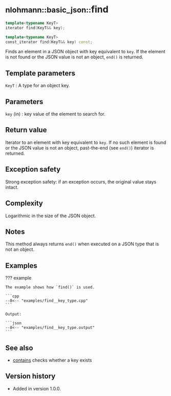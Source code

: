 # <small>nlohmann::basic_json::</small>find

```cpp
template<typename KeyT>
iterator find(KeyT&& key);

template<typename KeyT>
const_iterator find(KeyT&& key) const;
```

Finds an element in a JSON object with key equivalent to `key`. If the element is not found or the JSON value is not an
object, `end()` is returned.

## Template parameters

`KeyT`
:   A type for an object key.

## Parameters

`key` (in)
:   key value of the element to search for.
    
## Return value

Iterator to an element with key equivalent to `key`. If no such element is found or the JSON value is not an object,
past-the-end (see `end()`) iterator is returned.

## Exception safety

Strong exception safety: if an exception occurs, the original value stays intact.

## Complexity

Logarithmic in the size of the JSON object.

## Notes

This method always returns `end()` when executed on a JSON type that is not an object.

## Examples

??? example

    The example shows how `find()` is used.
    
    ```cpp
    --8<-- "examples/find__key_type.cpp"
    ```
    
    Output:
    
    ```json
    --8<-- "examples/find__key_type.output"
    ```

## See also

- [contains](Desktop/1010-ai-master/lib/json/doc/mkdocs/docs/api/basic_json/contains.md) checks whether a key exists

## Version history

- Added in version 1.0.0.
